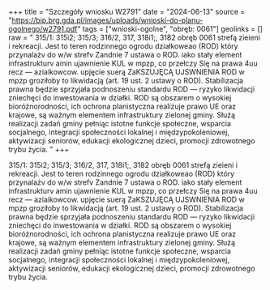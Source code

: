 +++
title = "Szczegóły wniosku W2791"
date = "2024-06-13"
source = "https://bip.brg.gda.pl/images/uploads/wnioski-do-planu-ogolnego/w2791.pdf"
tags = ["wnioski-ogolne", "obręb: 0061"]
geolinks = []
raw = " 315/1: 315i2; 315/3; 316/2, 317, 318i1;, 3182 obręb 0061 strefą zieieni i rekreacji. Jest to teren rodzinnego ogrodu działkoweao (ROD) który przynalażv do w/w strefv Zandnie 7 ustawa o ROD. iako stały element infrastrukturv amin ujawnienie KUL w mpzp, co przełczy Się na prawa 4uu recz — aziaikowcow. upjęcie suerą ZaKSZUJĘCĄ UJSWNIENIA ROD w mpzp groziłoby to likwidacją (art. 19 ust. 2 ustawy o ROD). Stabilizacja prawna będzie sprzyjała podnoszeniu standardu ROD — ryzyko likwidacji zniechęci do inwestowania w działki. ROD są obszarem o wysokiej bioróżnorodności, ich ochrona planistyczna realizuje prawo UE oraz krajowe, są ważnym elementem infrastruktury zielonej gminy. Służą realizacji zadań gminy pełniąc istotne funkcje społeczne, wsparcia socjalnego, integracji społeczności lokalnej i międzypokoleniowej, aktywizacji seniorów, edukacji ekologicznej dzieci, promocji zdrowotnego trybu życia. "
+++


315/1: 315i2; 315/3; 316/2, 317, 318i1;, 3182 obręb 0061 strefą zieieni i rekreacji. Jest to teren rodzinnego ogrodu
działkoweao (ROD) który przynalażv do w/w strefv Zandnie 7 ustawa o ROD. iako stały element infrastrukturv amin
ujawnienie KUL w mpzp, co przełczy Się na prawa 4uu recz — aziaikowcow. upjęcie suerą ZaKSZUJĘCĄ UJSWNIENIA
ROD w mpzp groziłoby to likwidacją (art. 19 ust. 2 ustawy o ROD). Stabilizacja prawna będzie sprzyjała podnoszeniu
standardu ROD — ryzyko likwidacji zniechęci do inwestowania w działki. ROD są obszarem o wysokiej bioróżnorodności,
ich ochrona planistyczna realizuje prawo UE oraz krajowe, są ważnym elementem infrastruktury zielonej gminy. Służą
realizacji zadań gminy pełniąc istotne funkcje społeczne, wsparcia socjalnego, integracji społeczności lokalnej i
międzypokoleniowej, aktywizacji seniorów, edukacji ekologicznej dzieci, promocji zdrowotnego trybu życia.



